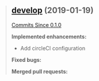 > ## [develop](https://github.com/jeremigendron/xor/tree/develop) (2019-01-19)
>
> [Commits Since 0.1.0](https://github.com/jeremigendron/xor/compare/0.1.0...develop)
>
> **Implemented enhancements:**
> - Add circleCI configuration
> 
> **Fixed bugs:**
>
> **Merged pull requests:**
> 

